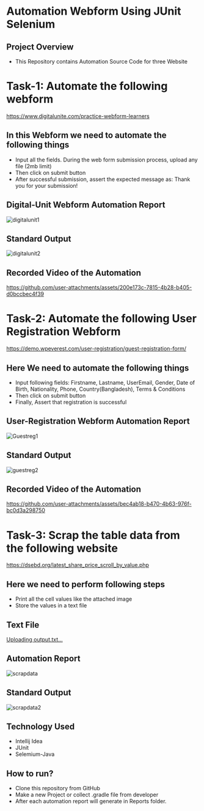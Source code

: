 # Automation Webform Using JUnit Selenium
## Project Overview
- This Repository contains Automation Source Code for three Website
# Task-1: Automate the following webform
  https://www.digitalunite.com/practice-webform-learners
## In this Webform we need to automate the following things
- Input all the fields. During the web form submission process, upload any file (2mb limit)
- Then click on submit button
- After successful submission, assert the expected message as: Thank you for your submission!
## Digital-Unit Webform Automation Report
![digitalunit1](https://github.com/user-attachments/assets/a9c99cb3-4668-46a7-b330-cb43eb3ae71f)
## Standard Output
![digitalunit2](https://github.com/user-attachments/assets/8c7c62d9-0b99-4494-a5b2-bf6c346d382c)
## Recorded Video of the Automation
https://github.com/user-attachments/assets/200e173c-7815-4b28-b405-d0bccbec4f39

# Task-2: Automate the following User Registration Webform
https://demo.wpeverest.com/user-registration/guest-registration-form/
## Here We need to automate the following things
- Input following fields: Firstname, Lastname, UserEmail, Gender, Date of Birth, Nationality, Phone, Country(Bangladesh), Terms & Conditions
- Then click on submit button
- Finally, Assert that registration is successful
## User-Registration Webform Automation Report
![Guestreg1](https://github.com/user-attachments/assets/ac0b4462-572e-42ac-96a9-6d2a0cd8ecd4)
## Standard Output
![guestreg2](https://github.com/user-attachments/assets/8e602053-add3-46d1-9c85-3696169e655b)
## Recorded Video of the Automation
https://github.com/user-attachments/assets/bec4ab18-b470-4b63-976f-bc0d3a298750

# Task-3:  Scrap the table data from the following website
https://dsebd.org/latest_share_price_scroll_by_value.php
## Here we need to perform following steps
- Print all the cell values like the attached image
- Store the values in a text file
## Text File
[Uploading output.txt…]()

## Automation Report
![scrapdata](https://github.com/user-attachments/assets/f8aac08a-0567-40d1-8bdf-54797a776288)
## Standard Output
![scrapdata2](https://github.com/user-attachments/assets/a909e808-9a5d-472d-a71e-b15b4cf3f61e)

## Technology Used
- Intellij Idea
- JUnit
- Selemium-Java
## How to run?
- Clone this repository from GitHub
- Make a new Project or collect .gradle file from developer
- After each automation report will generate in Reports folder.







